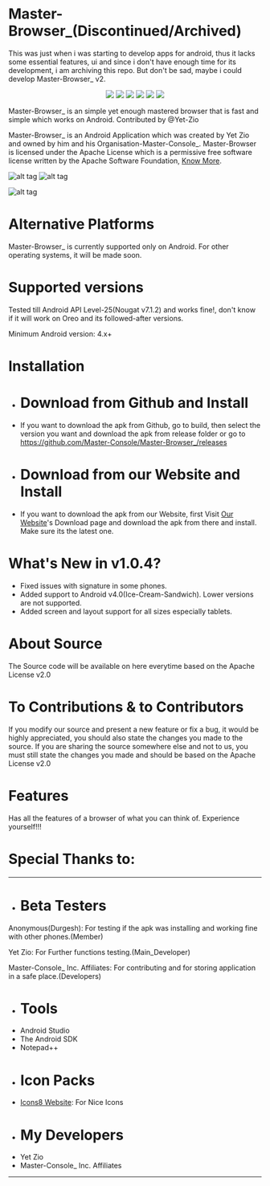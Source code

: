 # Master-Browser_(Discontinued/Archived)
This was just when i was starting to develop apps for android, thus it lacks some essential features, ui and since i don't have enough time
for its development, i am archiving this repo. But don't be sad, maybe i could develop Master-Browser_ v2.
<p align="center">
<a href="https://github.com/Master-Console/Master-Browser_/releases" alt="Github release"><img src="https://img.shields.io/github/release/Master-Console/Master-Browser_.svg" /></a>
<a href="https://www.apache.org/licenses/LICENSE-2.0" alt="License: Apache License v2.0"><img src="https://img.shields.io/badge/License-Apache%20v2-orange.svg" /></a>
<a href="https://github.com/Master-Console/Master-Browser_/blob/master/build/v1.0.4/Debug/app-debug.apk" alt="Build: Success"><img src="https://img.shields.io/shippable/5444c5ecb904a4b21567b0ff.svg" /></a>
<a href="https://tawk.to/f3926ad7691c35df935c5b21e73a16980f8b2a27" alt="Tawk.to Livechat"><img src="https://img.shields.io/badge/Tawk.to-Livechat-ff69b4.svg" /></a>
<a href="https://masterconsoleblog.wordpress.com" alt="Website"><img src="https://img.shields.io/badge/Visit-website-lightgrey.svg" /></a>
<a href="https://masterconsole000.wixsite.com/masterconsoleforum" alt="Forum"><img src="https://img.shields.io/badge/Visit-forum-lightgrey.svg" /><a>
</p>
Master-Browser_ is an simple yet enough mastered browser that is fast and simple which works on Android. Contributed by @Yet-Zio

Master-Browser_ is an Android Application which was created by Yet Zio and owned by him and his Organisation-Master-Console_. Master-Browser is licensed under the Apache License which is a permissive free software license written by the Apache Software Foundation, [Know More](https://en.wikipedia.org/wiki/Apache_License).

![alt tag](https://raw.githubusercontent.com/Master-Console/Master-Browser_/master/screenshots/masterbrowser_screenshot1.png "Master-Bro")
![alt tag](https://raw.githubusercontent.com/Master-Console/Master-Browser_/master/screenshots/masterbrowser_screenshot2.png "Master-Browser")

![alt tag](https://raw.githubusercontent.com/Master-Console/Master-Browser_/master/screenshots/masterbrowser_screenshot3.png "Master-Browser_")

# Alternative Platforms
Master-Browser_ is currently supported only on Android. For other operating systems, it will be made soon.

# Supported versions
Tested till Android API Level-25(Nougat v7.1.2) and works fine!, don't know if it will work on Oreo and its followed-after versions.

Minimum Android version: 4.x+

# Installation
- # Download from Github and Install
- If you want to download the apk from Github, go to build, then select the version you want and download the apk from release folder or go to https://github.com/Master-Console/Master-Browser_/releases
- # Download from our Website and Install
- If you want to download the apk from our Website, first Visit [Our Website](http://www.masterconsoleblog.wordpress.com)'s Download page and download the apk from there and install. Make sure its the latest one.

# What's New in v1.0.4?
- Fixed issues with signature in some phones.
- Added support to Android v4.0(Ice-Cream-Sandwich). Lower versions are not supported.
- Added screen and layout support for all sizes especially tablets.

# About Source
The Source code will be available on here everytime based on the Apache License v2.0

# To Contributions & to Contributors
If you modify our source and present a new feature or fix a bug, it would be highly appreciated, you should also state the changes you made to the source. If you are sharing the source somewhere else and not to us, you must still state the changes you made and should be based on the Apache License v2.0

# Features
Has all the features of a browser of what you can think of. Experience yourself!!!

# Special Thanks to:
---
- # Beta Testers
Anonymous(Durgesh): For testing if the apk was installing and working fine with other phones.(Member)

Yet Zio: For Further functions testing.(Main_Developer)

Master-Console_ Inc. Affiliates: For contributing and for storing application in a safe place.(Developers)
- # Tools
- Android Studio
- The Android SDK
- Notepad++
- # Icon Packs
- [Icons8 Website](https://icons8.com): For Nice Icons
- # My Developers
- Yet Zio
- Master-Console_ Inc. Affiliates
---
